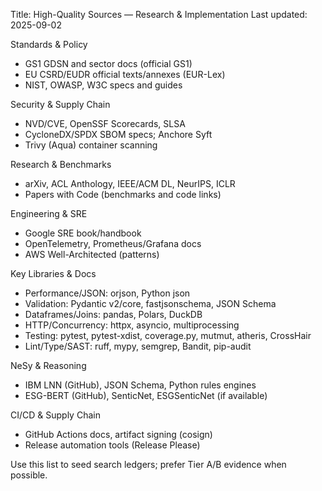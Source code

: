 Title: High-Quality Sources — Research & Implementation
Last updated: 2025-09-02

Standards & Policy
- GS1 GDSN and sector docs (official GS1)
- EU CSRD/EUDR official texts/annexes (EUR-Lex)
- NIST, OWASP, W3C specs and guides

Security & Supply Chain
- NVD/CVE, OpenSSF Scorecards, SLSA
- CycloneDX/SPDX SBOM specs; Anchore Syft
- Trivy (Aqua) container scanning

Research & Benchmarks
- arXiv, ACL Anthology, IEEE/ACM DL, NeurIPS, ICLR
- Papers with Code (benchmarks and code links)

Engineering & SRE
- Google SRE book/handbook
- OpenTelemetry, Prometheus/Grafana docs
- AWS Well-Architected (patterns)

Key Libraries & Docs
- Performance/JSON: orjson, Python json
- Validation: Pydantic v2/core, fastjsonschema, JSON Schema
- Dataframes/Joins: pandas, Polars, DuckDB
- HTTP/Concurrency: httpx, asyncio, multiprocessing
- Testing: pytest, pytest-xdist, coverage.py, mutmut, atheris, CrossHair
- Lint/Type/SAST: ruff, mypy, semgrep, Bandit, pip-audit

NeSy & Reasoning
- IBM LNN (GitHub), JSON Schema, Python rules engines
- ESG-BERT (GitHub), SenticNet, ESGSenticNet (if available)

CI/CD & Supply Chain
- GitHub Actions docs, artifact signing (cosign)
- Release automation tools (Release Please)

Use this list to seed search ledgers; prefer Tier A/B evidence when possible.


